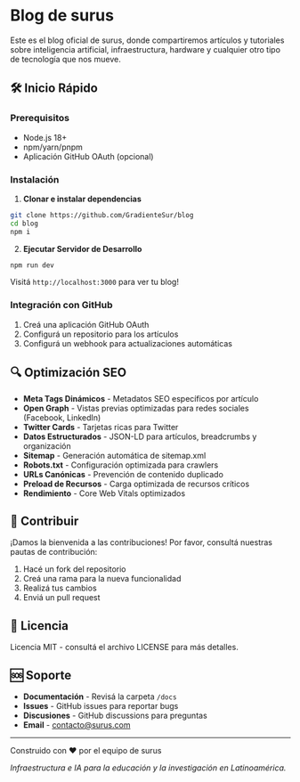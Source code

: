 # Blog de surus

Este es el blog oficial de surus, donde compartiremos artículos y tutoriales sobre inteligencia artificial, infraestructura, hardware y cualquier otro tipo de tecnología que nos mueve.

## 🛠️ Inicio Rápido

### Prerequisitos
- Node.js 18+
- npm/yarn/pnpm
- Aplicación GitHub OAuth (opcional)

### Instalación

1. **Clonar e instalar dependencias**
```bash
git clone https://github.com/GradienteSur/blog
cd blog
npm i
```

2. **Ejecutar Servidor de Desarrollo**
```bash
npm run dev
```

Visitá `http://localhost:3000` para ver tu blog!

### Integración con GitHub
1. Creá una aplicación GitHub OAuth
2. Configurá un repositorio para los artículos
3. Configurá un webhook para actualizaciones automáticas

## 🔍 Optimización SEO

- **Meta Tags Dinámicos** - Metadatos SEO específicos por artículo
- **Open Graph** - Vistas previas optimizadas para redes sociales (Facebook, LinkedIn)
- **Twitter Cards** - Tarjetas ricas para Twitter
- **Datos Estructurados** - JSON-LD para artículos, breadcrumbs y organización
- **Sitemap** - Generación automática de sitemap.xml
- **Robots.txt** - Configuración optimizada para crawlers
- **URLs Canónicas** - Prevención de contenido duplicado
- **Preload de Recursos** - Carga optimizada de recursos críticos
- **Rendimiento** - Core Web Vitals optimizados

## 🤝 Contribuir

¡Damos la bienvenida a las contribuciones! Por favor, consultá nuestras pautas de contribución:

1. Hacé un fork del repositorio
2. Creá una rama para la nueva funcionalidad
3. Realizá tus cambios
4. Enviá un pull request

## 📄 Licencia

Licencia MIT - consultá el archivo LICENSE para más detalles.

## 🆘 Soporte

- **Documentación** - Revisá la carpeta `/docs`
- **Issues** - GitHub issues para reportar bugs
- **Discusiones** - GitHub discussions para preguntas
- **Email** - contacto@surus.com

---

Construido con ❤️ por el equipo de surus

*Infraestructura e IA para la educación y la investigación en Latinoamérica.*
